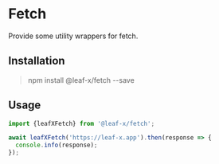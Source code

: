 # Fetch

Provide some utility wrappers for fetch.

## Installation

> npm install @leaf-x/fetch --save

## Usage

```typescript
import {leafXFetch} from '@leaf-x/fetch';

await leafXFetch('https://leaf-x.app').then(response => {
  console.info(response);
});
```

